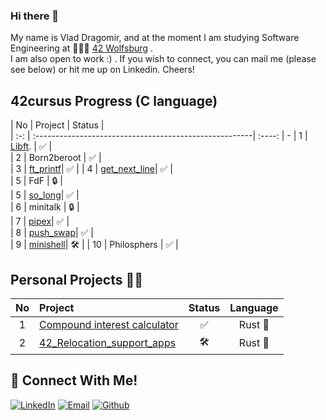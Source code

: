 ### Hi there 👋
My name is Vlad Dragomir, and at the moment I am studying Software Engineering at 👨🏻‍💻 [42 Wolfsburg](https://42wolfsburg.de/) .
<br>
I am also open to work :) . If you wish to connect, you can mail me (please see below) or hit me up on Linkedin. Cheers!
## 42cursus Progress (C language)
| No  | Project                                                | Status |   
| :-: | :------------------------------------------------------| :----: | - 
| 1   | [Libft](https://github.com/VladDrag/42_WB_2021_LIBFT). | ✅     |   
| 2   | Born2beroot                                            | ✅     |  
| 3   | [ft_printf](https://github.com/VladDrag/42_WB_2021_FT_PRINTF)| ✅      |
| 4   | [get_next_line](https://github.com/VladDrag/42_WB_2021_Get_Next_Line)| ✅     |   
| 5   | FdF                                                    | 🔒     |   
| 5   | [so_long](https://github.com/VladDrag/42_WB_2021_So_Long)| ✅     |  
| 6   | minitalk                                               | 🔒     |  
| 7   | [pipex](https://github.com/VladDrag/42_WB_2021_pipex_bonus)| ✅     |   
| 8   | [push_swap](https://github.com/VladDrag/42_WB_2021_Push_Swap)| ✅     |  
| 9   | [minishell](https://github.com/VladDrag/42_WB_2022_Minishell)| 🛠️     | 
| 10  | Philosphers                                            | ✅     |   

## Personal Projects 💪🏻
| No  | Project                                                                                                | Status |     Language    |
| :-: | :----------------------------------------------------------------------------------------------------- | :----: | :-------------: |
| 1   | [Compound interest calculator](https://github.com/VladDrag/compound_interest_calculator)               | ✅     | Rust      :crab:|
| 2   | [42_Relocation_support_apps](https://github.com/VladDrag/42_Relocation_Support_Apps)                   | 🛠️     | Rust      :crab:|


## 📱 Connect With Me!
[![LinkedIn](https://img.shields.io/badge/-LinkedIn-0e76a8?style=flat-square&logo=linkedin&logoColor=white)](https://www.linkedin.com/in/vdragomir/)
[![Email](https://img.shields.io/badge/Email-%20-d95040?style=flat-square&logo=mail&logoColor=white)](mailto:ioanvlad90@gmail.com)
[![Github](https://img.shields.io/badge/GitHub-100000?style=flat-square&log=github&logoColor=white)](https://github.com/VladDrag)
